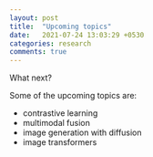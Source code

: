 ```yaml
---
layout: post
title:  "Upcoming topics"
date:   2021-07-24 13:03:29 +0530
categories: research
comments: true
---
```

What next?
<!--more-->
Some of the upcoming topics are:
- contrastive learning
- multimodal fusion
- image generation with diffusion
- image transformers
